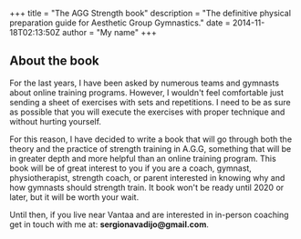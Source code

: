 +++
title = "The AGG Strength book"
description = "The definitive physical preparation guide for Aesthetic Group Gymnastics."
date = 2014-11-18T02:13:50Z
author = "My name"
+++

## About the book

For the last years, I have been asked by numerous teams and gymnasts about online training programs. However, I wouldn't feel comfortable just sending a sheet of exercises with sets and repetitions. I need to be as sure as possible that you will execute the exercises with proper technique and without hurting yourself.

For this reason, I have decided to write a book that will go through both the theory and the practice of strength training in A.G.G, something that will be in greater depth and more helpful than an online training program. 
This book will be of great interest to you if you are a coach, gymnast, physiotherapist, strength coach, or parent interested in knowing why and how gymnasts should strength train. 
It book won't be ready until 2020 or later, but it will be worth your wait. 

Until then, if you live near Vantaa and are interested in in-person coaching get in touch with me at: __sergionavadijo@gmail.com__.

